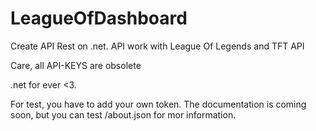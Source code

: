 # LeagueOfDashboard
Create API Rest on .net. API work with League Of Legends and TFT API

Care, all API-KEYS are obsolete

.net for ever <3.

For test, you have to add your own token.
The documentation is coming soon, but you can test /about.json for mor information.

